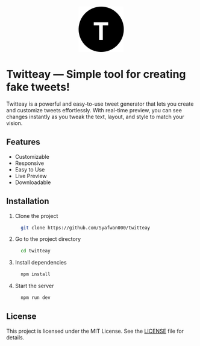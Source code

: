 
<p align="center">
    <img src="https://github.com/Syafwan000/twitteay/blob/main/public/assets/images/logo.png" alt="Twitteay Logo">
</p>

# Twitteay — Simple tool for creating fake tweets!

Twitteay is a powerful and easy-to-use tweet generator that lets you create and customize tweets effortlessly. With real-time preview, you can see changes instantly as you tweak the text, layout, and style to match your vision.


## Features

- Customizable
- Responsive
- Easy to Use
- Live Preview
- Downloadable


## Installation

1. Clone the project

    ```bash
      git clone https://github.com/Syafwan000/twitteay
    ```

2. Go to the project directory

    ```bash
      cd twitteay
    ```

3. Install dependencies

    ```bash
      npm install
    ```

7. Start the server

    ```bash
      npm run dev
    ```

## License

This project is licensed under the MIT License. See the [LICENSE](https://github.com/Syafwan000/twitteay/blob/revamp/LICENSE) file for details.
